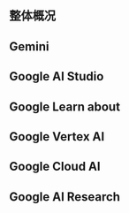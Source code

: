 
## 整体概况

## Gemini

## Google AI Studio

## Google Learn about

## Google Vertex AI

## Google Cloud AI

## Google AI Research
